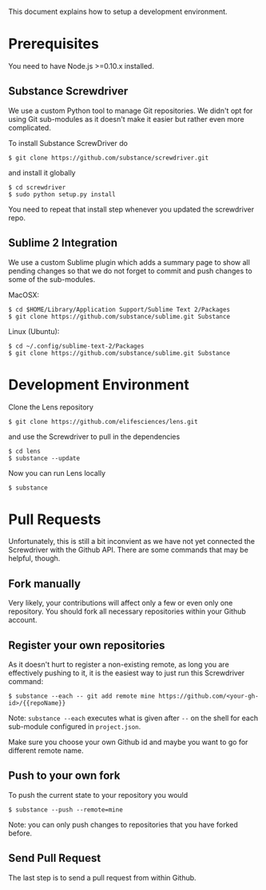 This document explains how to setup a development environment.

# Prerequisites

You need to have Node.js >=0.10.x installed.

## Substance Screwdriver

We use a custom Python tool to manage Git repositories.
We didn't opt for using Git sub-modules as it doesn't make it easier but rather even more complicated.

To install Substance ScrewDriver do

```
$ git clone https://github.com/substance/screwdriver.git
```

and install it globally

```
$ cd screwdriver
$ sudo python setup.py install
```

You need to repeat that install step whenever you updated the screwdriver repo.

## Sublime 2 Integration

We use a custom Sublime plugin which adds a summary page to show all pending changes so that we do not forget to commit and push changes to some of the sub-modules.

MacOSX:

```
$ cd $HOME/Library/Application Support/Sublime Text 2/Packages
$ git clone https://github.com/substance/sublime.git Substance
```

Linux (Ubuntu):
```
$ cd ~/.config/sublime-text-2/Packages
$ git clone https://github.com/substance/sublime.git Substance
```

# Development Environment

Clone the Lens repository

```
$ git clone https://github.com/elifesciences/lens.git
```

and use the Screwdriver to pull in the dependencies

```
$ cd lens
$ substance --update
```

Now you can run Lens locally

```
$ substance
```




# Pull Requests

Unfortunately, this is still a bit inconvient as we have not yet connected the Screwdriver with the Github API.
There are some commands that may be helpful, though.

## Fork manually

Very likely, your contributions will affect only a few or even only one repository.
You should fork all necessary repositories within your Github account.

## Register your own repositories

As it doesn't hurt to register a non-existing remote, as long you are effectively pushing to it, it is the easiest way to just run this Screwdriver command:

```
$ substance --each -- git add remote mine https://github.com/<your-gh-id>/{{repoName}}
```
Note: `substance --each` executes what is given after `--` on the shell for each sub-module configured in `project.json`.

Make sure you choose your own Github id and maybe you want to go for different remote name.

## Push to your own fork

To push the current state to your repository you would

```
$ substance --push --remote=mine
```

Note: you can only push changes to repositories that you have forked before.

## Send Pull Request

The last step is to send a pull request from within Github.


